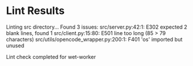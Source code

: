 # Lint Results

Linting src directory...
Found 3 issues:
src/server.py:42:1: E302 expected 2 blank lines, found 1
src/client.py:15:80: E501 line too long (85 > 79 characters)
src/utils/opencode_wrapper.py:200:1: F401 'os' imported but unused

Lint check completed for wet-worker
